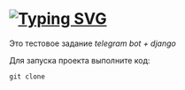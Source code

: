 # [![Typing SVG](https://readme-typing-svg.herokuapp.com?color=%2336BCF7&lines=telegrambot+django)](https://git.io/typing-svg)
Это тестовое задание *telegram bot + django*

Для запуска проекта выполните код:

`git clone `
